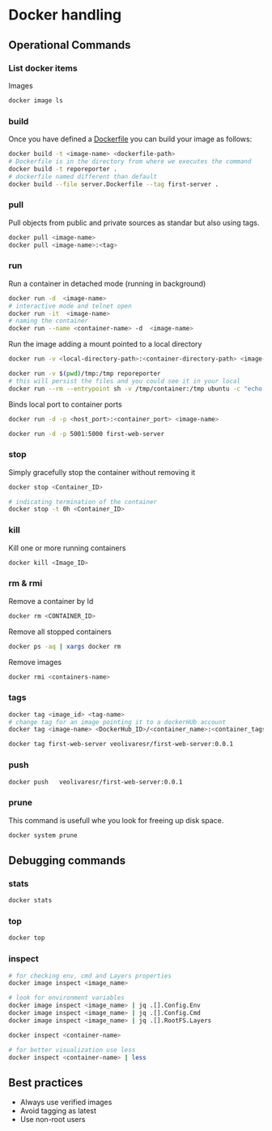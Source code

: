 # Docker handling

## Operational Commands

### List docker items

Images

```bash
docker image ls
```

### build

Once you have defined a [Dockerfile](https://docs.docker.com/build/guide/intro/#the-dockerfile) you can build your image as follows:

```bash
docker build -t <image-name> <dockerfile-path>
# Dockerfile is in the directory from where we executes the command
docker build -t reporeporter .
# dockerfile named different than default
docker build --file server.Dockerfile --tag first-server .
```

### pull

Pull objects from public and private sources as standar but also using tags.

```bash
docker pull <image-name>
docker pull <image-name>:<tag>
```

### run

Run a container in detached mode (running in background)

```bash
docker run -d  <image-name>
# interactive mode and telnet open
docker run -it  <image-name>
# naming the container
docker run --name <container-name> -d  <image-name>
```

Run the image adding a mount pointed to a local directory

```bash
docker run -v <local-directory-path>:<container-directory-path> <image-name>

docker run -v $(pwd)/tmp:/tmp reporeporter
# this will persist the files and you could see it in your local
docker run --rm --entrypoint sh -v /tmp/container:/tmp ubuntu -c "echo 'Hello there.' > /tmp/file && cat /tmp/file"
```

Binds local port to container ports

```bash
docker run -d -p <host_port>:<container_port> <image-name>

docker run -d -p 5001:5000 first-web-server
```

### stop

Simply gracefully stop the container without removing it

```bash
docker stop <Container_ID>

# indicating termination of the container
docker stop -t 0h <Container_ID>
```

### kill

Kill one or more running containers

```bash
docker kill <Image_ID>
```

### rm & rmi

Remove a container by Id

```bash
docker rm <CONTAINER_ID>
```

Remove all stopped containers

```bash
docker ps -aq | xargs docker rm
```

Remove images

```bash
docker rmi <containers-name>
```

### tags

```bash
docker tag <image_id> <tag-name>
# change tag for an image pointing it to a dockerHUb account
docker tag <image-name> <DockerHub_ID>/<container_name>:<container_tags>

docker tag first-web-server veolivaresr/first-web-server:0.0.1
```

### push

```bash
docker push   veolivaresr/first-web-server:0.0.1
```

### prune

This command is usefull whe you look for freeing up disk space.

```bash
docker system prune
```

## Debugging commands

### stats

```bash
docker stats
```

### top

```bash
docker top
```

### inspect

```bash
# for checking env, cmd and Layers properties
docker image inspect <image_name>

# look for environment variables
docker image inspect <image_name> | jq .[].Config.Env
docker image inspect <image_name> | jq .[].Config.Cmd
docker image inspect <image_name> | jq .[].RootFS.Layers

docker inspect <container-name>

# for better visualization use less
docker inspect <container-name> | less
```

## Best practices

- Always use verified images
- Avoid tagging as latest
- Use non-root users